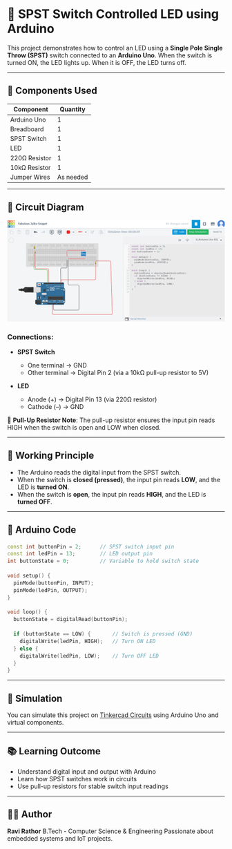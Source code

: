 # 🔌 SPST Switch Controlled LED using Arduino

This project demonstrates how to control an LED using a **Single Pole Single Throw (SPST)** switch connected to an **Arduino Uno**. When the switch is turned ON, the LED lights up. When it is OFF, the LED turns off.

---

## 🧰 Components Used

| Component         | Quantity |
|------------------|----------|
| Arduino Uno       | 1        |
| Breadboard        | 1        |
| SPST Switch       | 1        |
| LED               | 1        |
| 220Ω Resistor     | 1        |
| 10kΩ Resistor     | 1        |
| Jumper Wires      | As needed |

---

## 🔌 Circuit Diagram
![Circuit](circuit.png)
### Connections:

- **SPST Switch**
  - One terminal → GND
  - Other terminal → Digital Pin 2 (via a 10kΩ pull-up resistor to 5V)

- **LED**
  - Anode (+) → Digital Pin 13 (via 220Ω resistor)
  - Cathode (–) → GND

📝 **Pull-Up Resistor Note**: The pull-up resistor ensures the input pin reads HIGH when the switch is open and LOW when closed.

---

## 🧠 Working Principle

- The Arduino reads the digital input from the SPST switch.
- When the switch is **closed (pressed)**, the input pin reads **LOW**, and the LED is **turned ON**.
- When the switch is **open**, the input pin reads **HIGH**, and the LED is **turned OFF**.

---

## 🧾 Arduino Code

```cpp
const int buttonPin = 2;      // SPST switch input pin
const int ledPin = 13;        // LED output pin
int buttonState = 0;          // Variable to hold switch state

void setup() {
  pinMode(buttonPin, INPUT);
  pinMode(ledPin, OUTPUT);
}

void loop() {
  buttonState = digitalRead(buttonPin);

  if (buttonState == LOW) {       // Switch is pressed (GND)
    digitalWrite(ledPin, HIGH);   // Turn ON LED
  } else {
    digitalWrite(ledPin, LOW);    // Turn OFF LED
  }
}
````

---

## 📸 Simulation

You can simulate this project on [Tinkercad Circuits](https://www.tinkercad.com/) using Arduino Uno and virtual components.

---

## 📚 Learning Outcome

* Understand digital input and output with Arduino
* Learn how SPST switches work in circuits
* Use pull-up resistors for stable switch input readings

---

## 🧑‍💻 Author

**Ravi Rathor**
B.Tech - Computer Science & Engineering
Passionate about embedded systems and IoT projects.

